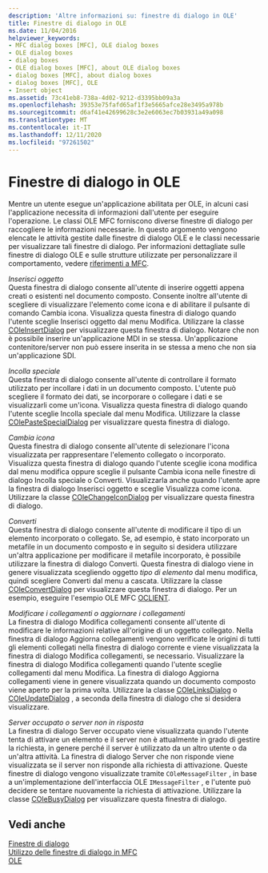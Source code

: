 ```yaml
---
description: 'Altre informazioni su: finestre di dialogo in OLE'
title: Finestre di dialogo in OLE
ms.date: 11/04/2016
helpviewer_keywords:
- MFC dialog boxes [MFC], OLE dialog boxes
- OLE dialog boxes
- dialog boxes
- OLE dialog boxes [MFC], about OLE dialog boxes
- dialog boxes [MFC], about dialog boxes
- dialog boxes [MFC], OLE
- Insert object
ms.assetid: 73c41eb8-738a-4d02-9212-d3395bb09a3a
ms.openlocfilehash: 39353e75fafd65af1f3e5665afce28e3495a978b
ms.sourcegitcommit: d6af41e42699628c3e2e6063ec7b03931a49a098
ms.translationtype: MT
ms.contentlocale: it-IT
ms.lasthandoff: 12/11/2020
ms.locfileid: "97261502"
---
```

# <a name="dialog-boxes-in-ole"></a>Finestre di dialogo in OLE

Mentre un utente esegue un'applicazione abilitata per OLE, in alcuni casi l'applicazione necessita di informazioni dall'utente per eseguire l'operazione. Le classi OLE MFC forniscono diverse finestre di dialogo per raccogliere le informazioni necessarie. In questo argomento vengono elencate le attività gestite dalle finestre di dialogo OLE e le classi necessarie per visualizzare tali finestre di dialogo. Per informazioni dettagliate sulle finestre di dialogo OLE e sulle strutture utilizzate per personalizzare il comportamento, vedere [riferimenti a MFC](mfc-desktop-applications.md).

*Inserisci oggetto*<br/>
Questa finestra di dialogo consente all'utente di inserire oggetti appena creati o esistenti nel documento composto. Consente inoltre all'utente di scegliere di visualizzare l'elemento come icona e di abilitare il pulsante di comando Cambia icona. Visualizza questa finestra di dialogo quando l'utente sceglie Inserisci oggetto dal menu Modifica. Utilizzare la classe [COleInsertDialog](reference/coleinsertdialog-class.md) per visualizzare questa finestra di dialogo. Notare che non è possibile inserire un'applicazione MDI in se stessa. Un'applicazione contenitore/server non può essere inserita in se stessa a meno che non sia un'applicazione SDI.

*Incolla speciale*<br/>
Questa finestra di dialogo consente all'utente di controllare il formato utilizzato per incollare i dati in un documento composto. L'utente può scegliere il formato dei dati, se incorporare o collegare i dati e se visualizzarli come un'icona. Visualizza questa finestra di dialogo quando l'utente sceglie Incolla speciale dal menu Modifica. Utilizzare la classe [COlePasteSpecialDialog](reference/colepastespecialdialog-class.md) per visualizzare questa finestra di dialogo.

*Cambia icona*<br/>
Questa finestra di dialogo consente all'utente di selezionare l'icona visualizzata per rappresentare l'elemento collegato o incorporato. Visualizza questa finestra di dialogo quando l'utente sceglie icona modifica dal menu modifica oppure sceglie il pulsante Cambia icona nelle finestre di dialogo Incolla speciale o Converti. Visualizzarla anche quando l'utente apre la finestra di dialogo Inserisci oggetto e sceglie Visualizza come icona. Utilizzare la classe [COleChangeIconDialog](reference/colechangeicondialog-class.md) per visualizzare questa finestra di dialogo.

*Converti*<br/>
Questa finestra di dialogo consente all'utente di modificare il tipo di un elemento incorporato o collegato. Se, ad esempio, è stato incorporato un metafile in un documento composto e in seguito si desidera utilizzare un'altra applicazione per modificare il metafile incorporato, è possibile utilizzare la finestra di dialogo Converti. Questa finestra di dialogo viene in genere visualizzata scegliendo oggetto *tipo di elemento* dal menu modifica, quindi scegliere Converti dal menu a cascata. Utilizzare la classe [COleConvertDialog](reference/coleconvertdialog-class.md) per visualizzare questa finestra di dialogo. Per un esempio, eseguire l'esempio OLE MFC [OCLIENT](../overview/visual-cpp-samples.md).

*Modificare i collegamenti o aggiornare i collegamenti*<br/>
La finestra di dialogo Modifica collegamenti consente all'utente di modificare le informazioni relative all'origine di un oggetto collegato. Nella finestra di dialogo Aggiorna collegamenti vengono verificate le origini di tutti gli elementi collegati nella finestra di dialogo corrente e viene visualizzata la finestra di dialogo Modifica collegamenti, se necessario. Visualizzare la finestra di dialogo Modifica collegamenti quando l'utente sceglie collegamenti dal menu Modifica. La finestra di dialogo Aggiorna collegamenti viene in genere visualizzata quando un documento composto viene aperto per la prima volta. Utilizzare la classe [COleLinksDialog](reference/colelinksdialog-class.md) o [COleUpdateDialog](reference/coleupdatedialog-class.md) , a seconda della finestra di dialogo che si desidera visualizzare.

*Server occupato o server non in risposta*<br/>
La finestra di dialogo Server occupato viene visualizzata quando l'utente tenta di attivare un elemento e il server non è attualmente in grado di gestire la richiesta, in genere perché il server è utilizzato da un altro utente o da un'altra attività. La finestra di dialogo Server che non risponde viene visualizzata se il server non risponde alla richiesta di attivazione. Queste finestre di dialogo vengono visualizzate tramite `COleMessageFilter` , in base a un'implementazione dell'interfaccia OLE `IMessageFilter` , e l'utente può decidere se tentare nuovamente la richiesta di attivazione. Utilizzare la classe [COleBusyDialog](reference/colebusydialog-class.md) per visualizzare questa finestra di dialogo.

## <a name="see-also"></a>Vedi anche

[Finestre di dialogo](dialog-boxes.md)<br/>
[Utilizzo delle finestre di dialogo in MFC](life-cycle-of-a-dialog-box.md)<br/>
[OLE](ole-in-mfc.md)
